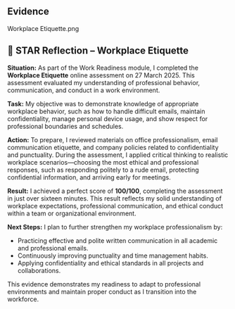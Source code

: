 ## Evidence

Workplace Etiquette.png

## 💼 STAR Reflection – Workplace Etiquette

**Situation:**
As part of the Work Readiness module, I completed the **Workplace Etiquette** online assessment on 27 March 2025. This assessment evaluated my understanding of professional behavior, communication, and conduct in a work environment.

**Task:**
My objective was to demonstrate knowledge of appropriate workplace behavior, such as how to handle difficult emails, maintain confidentiality, manage personal device usage, and show respect for professional boundaries and schedules.

**Action:**
To prepare, I reviewed materials on office professionalism, email communication etiquette, and company policies related to confidentiality and punctuality. During the assessment, I applied critical thinking to realistic workplace scenarios—choosing the most ethical and professional responses, such as responding politely to a rude email, protecting confidential information, and arriving early for meetings.

**Result:**
I achieved a perfect score of **100/100**, completing the assessment in just over sixteen minutes. This result reflects my solid understanding of workplace expectations, professional communication, and ethical conduct within a team or organizational environment.

**Next Steps:**
I plan to further strengthen my workplace professionalism by:

* Practicing effective and polite written communication in all academic and professional emails.
* Continuously improving punctuality and time management habits.
* Applying confidentiality and ethical standards in all projects and collaborations.

This evidence demonstrates my readiness to adapt to professional environments and maintain proper conduct as I transition into the workforce.

